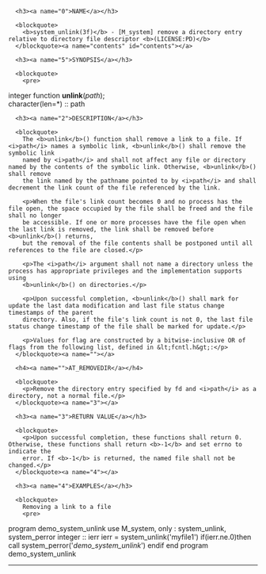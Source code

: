 <?
<body?>
<!DOCTYPE html PUBLIC "-//W3C//DTD XHTML 1.0 Transitional//EN"
    "http://www.w3.org/TR/xhtml1/DTD/xhtml1-transitional.dtd">

<html xmlns="http://www.w3.org/1999/xhtml">
<head>
  <meta name="generator" content="HTML Tidy for Cygwin (vers 25 March 2009), see www.w3.org" />

  <title></title>
</head>

<body>
  <div id="Container">
    <div id="Content">
      <div class="c186"></div><a name="0"></a>

      <h3><a name="0">NAME</a></h3>

      <blockquote>
        <b>system_unlink(3f)</b> - [M_system] remove a directory entry relative to directory file descriptor <b>(LICENSE:PD)</b>
      </blockquote><a name="contents" id="contents"></a>

      <h3><a name="5">SYNOPSIS</a></h3>

      <blockquote>
        <pre>
integer function <b>unlink</b>(<i>path</i>);
<br />    character(len=*) :: path
<br />
</pre>
      </blockquote><a name="2"></a>

      <h3><a name="2">DESCRIPTION</a></h3>

      <blockquote>
        The <b>unlink</b>() function shall remove a link to a file. If <i>path</i> names a symbolic link, <b>unlink</b>() shall remove the symbolic link
        named by <i>path</i> and shall not affect any file or directory named by the contents of the symbolic link. Otherwise, <b>unlink</b>() shall remove
        the link named by the pathname pointed to by <i>path</i> and shall decrement the link count of the file referenced by the link.

        <p>When the file's link count becomes 0 and no process has the file open, the space occupied by the file shall be freed and the file shall no longer
        be accessible. If one or more processes have the file open when the last link is removed, the link shall be removed before <b>unlink</b>() returns,
        but the removal of the file contents shall be postponed until all references to the file are closed.</p>

        <p>The <i>path</i> argument shall not name a directory unless the process has appropriate privileges and the implementation supports using
        <b>unlink</b>() on directories.</p>

        <p>Upon successful completion, <b>unlink</b>() shall mark for update the last data modification and last file status change timestamps of the parent
        directory. Also, if the file's link count is not 0, the last file status change timestamp of the file shall be marked for update.</p>

        <p>Values for flag are constructed by a bitwise-inclusive OR of flags from the following list, defined in &lt;fcntl.h&gt;:</p>
      </blockquote><a name=""></a>

      <h4><a name="">AT_REMOVEDIR</a></h4>

      <blockquote>
        <p>Remove the directory entry specified by fd and <i>path</i> as a directory, not a normal file.</p>
      </blockquote><a name="3"></a>

      <h3><a name="3">RETURN VALUE</a></h3>

      <blockquote>
        <p>Upon successful completion, these functions shall return 0. Otherwise, these functions shall return <b>-1</b> and set errno to indicate the
        error. If <b>-1</b> is returned, the named file shall not be changed.</p>
      </blockquote><a name="4"></a>

      <h3><a name="4">EXAMPLES</a></h3>

      <blockquote>
        Removing a link to a file
        <pre>
   program demo_system_unlink
   use M_system, only : system_unlink, system_perror
   integer :: ierr
   ierr = system_unlink('myfile1')
   if(ierr.ne.0)then
      call system_perror('*demo_system_unlink*')
   endif
   end program demo_system_unlink
</pre>
      </blockquote>
      <hr />
    </div>
  </div>
</body>
</html>
